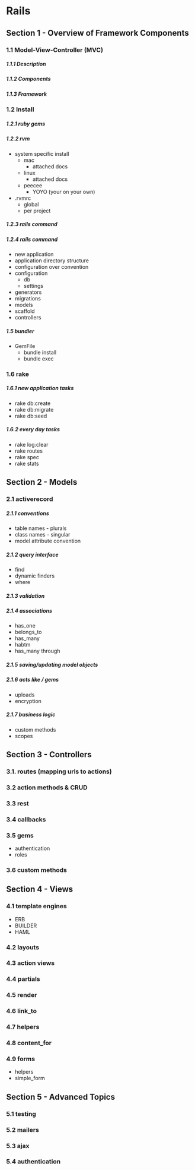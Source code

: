 # Rails

## Section 1 - Overview of Framework Components

### 1.1 Model-View-Controller (MVC)
##### 1.1.1 Description 
##### 1.1.2 Components
##### 1.1.3 Framework


### 1.2 Install
##### 1.2.1 ruby gems
##### 1.2.2 rvm
   - system specific install 
     - mac
       - attached docs
     - linux
       - attached docs
     - peecee 
       - YOYO (your on your own)
   - .rvmrc 
     - global
     - per project                          

##### 1.2.3 rails command
##### 1.2.4 rails command
- new application
- application directory structure
- configuration over convention
- configuration 
  - db 
  - settings
- generators
- migrations
- models
- scaffold
- controllers

##### 1.5 bundler
- GemFile
  - bundle install
  - bundle exec <app>

### 1.6 rake
##### 1.6.1 new application tasks
- rake db:create
- rake db:migrate
- rake db:seed    

##### 1.6.2 every day tasks 
- rake log:clear
- rake routes
- rake spec 
- rake stats    

## Section 2 - Models

### 2.1 activerecord            

##### 2.1.1 conventions
- table names - plurals
- class names - singular
- model attribute convention

##### 2.1.2 query interface
- find
- dynamic finders
- where

##### 2.1.3  validation

##### 2.1.4 associations
- has_one
- belongs_to
- has_many
- habtm 
- has_many through

##### 2.1.5 saving/updating model objects

##### 2.1.6 acts like / gems
- uploads
- encryption

##### 2.1.7 business logic
- custom methods 
- scopes    

## Section 3 - Controllers

### 3.1. routes (mapping urls to actions)

### 3.2 action methods & CRUD

### 3.3 rest

### 3.4 callbacks

### 3.5 gems
- authentication
- roles

### 3.6 custom methods

## Section 4 - Views 

### 4.1 template engines
- ERB
- BUILDER
- HAML

### 4.2 layouts

### 4.3 action views

### 4.4 partials

### 4.5 render 

### 4.6 link_to

### 4.7 helpers

### 4.8 content_for

### 4.9 forms
- helpers
- simple_form   

## Section 5 - Advanced Topics

### 5.1 testing 

### 5.2 mailers

### 5.3 ajax 

### 5.4 authentication
